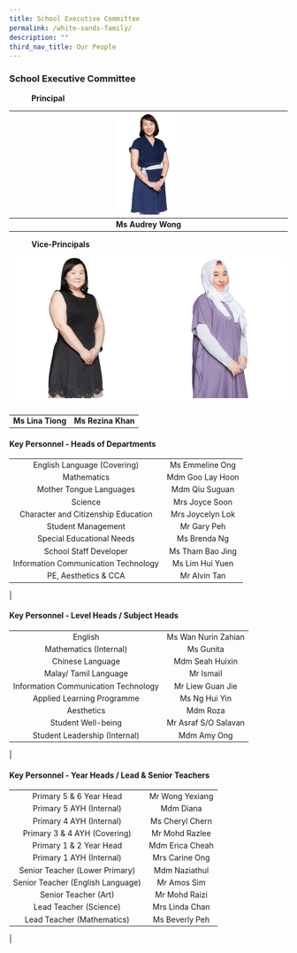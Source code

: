 ```yaml
---
title: School Executive Committee
permalink: /white-sands-family/
description: ""
third_nav_title: Our People
---
```

### **School Executive Committee**

<figure>
<figcaption><strong>  Principal
	</strong></figcaption>
</figure>

| <img src="/images/P2023.png" style="width:25%"> |
|:---:|
| **Ms Audrey Wong** |

<figure>
<figcaption><strong>  Vice-Principals
	</strong></figcaption>
</figure>

![](/images/VP%201.png)


|  |  |
|:---:|:---:|
| **Ms Lina Tiong** | **Ms Rezina Khan** |




#### **Key Personnel - Heads of Departments**

|  |  |
|:---:|:---:|
| English Language (Covering) | Ms Emmeline Ong |
| Mathematics | Mdm Goo Lay Hoon |
| Mother Tongue Languages | Mdm Qiu Suguan |
| Science | Mrs Joyce Soon |
| Character and Citizenship Education | Mrs Joycelyn Lok |
| Student Management | Mr Gary Peh |
| Special Educational Needs | Ms Brenda Ng |
| School Staff Developer | Ms Tham Bao Jing |
| Information Communication Technology | Ms Lim Hui Yuen |
| PE, Aesthetics & CCA | Mr Alvin Tan |
|

#### **Key Personnel - Level Heads / Subject Heads**

|  |  |
|:---:|:---:|
| English | Ms Wan Nurin Zahian |
| Mathematics (Internal) | Ms Gunita |
| Chinese Language | Mdm Seah Huixin |
| Malay/ Tamil Language | Mr Ismail |
| Information Communication Technology | Mr Liew Guan Jie |
| Applied Learning Programme | Ms Ng Hui Yin |
| Aesthetics | Mdm Roza |
| Student Well-being | Mr Asraf S/O Salavan |
| Student Leadership (Internal) | Mdm Amy Ong |
|

#### **Key Personnel - Year Heads / Lead & Senior Teachers**

|  |  |
|:---:|:---:|
| Primary 5 & 6 Year Head | Mr Wong Yexiang |
| Primary 5 AYH (Internal) | Mdm Diana |
| Primary 4 AYH (Internal) | Ms Cheryl Chern |
| Primary 3 & 4 AYH (Covering)  | Mr Mohd Razlee  |
| Primary 1 & 2 Year Head | Mdm Erica Cheah |
| Primary 1 AYH (Internal) | Mrs Carine Ong |
| Senior Teacher (Lower Primary) | Mdm Naziathul |
| Senior Teacher (English Language) | Mr Amos Sim |
| Senior Teacher (Art) | Mr Mohd Raizi |
| Lead Teacher (Science) | Mrs Linda Chan |
| Lead Teacher (Mathematics) | Ms Beverly Peh |
|